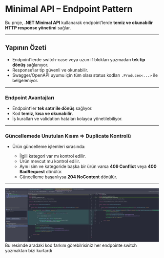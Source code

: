 # Minimal API – Endpoint Pattern

Bu proje, **.NET Minimal API** kullanarak endpoint’lerde **temiz ve okunabilir HTTP response yönetimi** sağlar.

---

## Yapının Özeti

* Endpoint’lerde switch-case veya uzun if blokları yazmadan **tek tip dönüş** sağlanıyor.
* Response’lar tip güvenli ve okunabilir.
* Swagger/OpenAPI uyumu için tüm olası status kodları `.Produces<...>` ile belgeleniyor.

---

### Endpoint Avantajları

* Endpoint’ler **tek satır ile dönüş** sağlıyor.
* Kod **temiz, kısa ve okunabilir**.
* İş kuralları ve validation hataları kolayca yönetilebiliyor.

---

### Güncellemede Unutulan Kısım => Duplicate Kontrolü

* Ürün güncelleme işlemleri sırasında:

    * İlgili kategori var mı kontrol edilir.
    * Ürün mevcut mu kontrol edilir.
    * Aynı isim ve kategoride başka bir ürün varsa **409 Conflict** veya **400 BadRequest** dönülür.
    * Güncelleme başarılıysa **204 NoContent** dönülür.

---

![img.png](img.png)
Bu resimde aradaki kod farkını görebilrisiniz her endpointe switch yazmaktan bizi kurtardı
